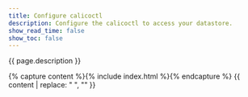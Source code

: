 ```yaml
---
title: Configure calicoctl
description: Configure the calicoctl to access your datastore.
show_read_time: false
show_toc: false
---
```


{{ page.description }}

{% capture content %}{% include index.html %}{% endcapture %}
{{ content | replace: "    ", "" }}
